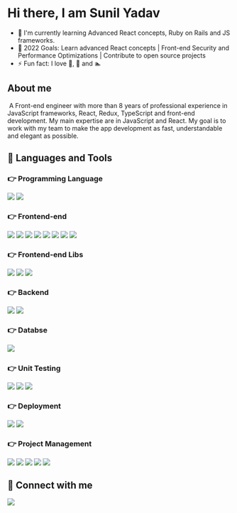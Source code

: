 # Hi there, I am Sunil Yadav
- 🌱 I'm currently learning Advanced React concepts, Ruby on Rails and JS frameworks.
- 🥅 2022 Goals: Learn advanced React concepts | Front-end Security and Performance Optimizations | Contribute to open source projects
- ⚡ Fun fact: I love 🏏, 🚴 and 🏊
​
​
## About me
​
A Front-end engineer with more than 8 years of professional experience in JavaScript frameworks, React, Redux, TypeScript and front-end development. My main expertise are in JavaScript and React. My goal is to work with my team to make the app development as fast, understandable and elegant as possible.
​
​
## 🚀  Languages and Tools
### 👉 Programming Language
![](https://camo.githubusercontent.com/aeddc848275a1ffce386dc81c04541654ca07b2c43bbb8ad251085c962672aea/68747470733a2f2f696d672e736869656c64732e696f2f62616467652f6a6176617363726970742d2532333332333333302e7376673f7374796c653d666f722d7468652d6261646765266c6f676f3d6a617661736372697074266c6f676f436f6c6f723d253233463744463145) ![](https://img.shields.io/badge/Ruby_on_Rails-CC0000?style=for-the-badge&logo=ruby-on-rails&logoColor=white)
​
​
### 👉 Frontend-end
![](https://camo.githubusercontent.com/49fbb99f92674cc6825349b154b65aaf4064aec465d61e8e1f9fb99da3d922a1/68747470733a2f2f696d672e736869656c64732e696f2f62616467652f68746d6c352d2532334533344632362e7376673f7374796c653d666f722d7468652d6261646765266c6f676f3d68746d6c35266c6f676f436f6c6f723d7768697465) ![](https://camo.githubusercontent.com/e6b67b27998fca3bccf4c0ee479fc8f9de09d91f389cccfbe6cb1e29c10cfbd7/68747470733a2f2f696d672e736869656c64732e696f2f62616467652f637373332d2532333135373242362e7376673f7374796c653d666f722d7468652d6261646765266c6f676f3d63737333266c6f676f436f6c6f723d7768697465) ![](https://camo.githubusercontent.com/aa2d67d682b7d59cb0955695b192fc1390c9da34e90aa0c63079c411d01a9c66/68747470733a2f2f696d672e736869656c64732e696f2f62616467652f534153532d686f7470696e6b2e7376673f7374796c653d666f722d7468652d6261646765266c6f676f3d53415353266c6f676f436f6c6f723d7768697465) ![](https://camo.githubusercontent.com/ab4c3c731a174a63df861f7b118d6c8a6c52040a021a552628db877bd518fe84/68747470733a2f2f696d672e736869656c64732e696f2f62616467652f72656163742d2532333230323332612e7376673f7374796c653d666f722d7468652d6261646765266c6f676f3d7265616374266c6f676f436f6c6f723d253233363144414642) ![](https://camo.githubusercontent.com/9a7c7ebbabb2096c0ad0cac6f64bc9fe93f4954a3ae3f51d6f3e076ba462aab1/68747470733a2f2f696d672e736869656c64732e696f2f62616467652f72656475782d2532333539336438382e7376673f7374796c653d666f722d7468652d6261646765266c6f676f3d7265647578266c6f676f436f6c6f723d7768697465) ![](https://camo.githubusercontent.com/863ba832f2746f607fda56c40588591dfcdbe5472e5e118a69ee3b1ea78777d4/68747470733a2f2f696d672e736869656c64732e696f2f62616467652f72656163745f726f757465722d677261792e7376673f7374796c653d666f722d7468652d6261646765266c6f676f3d72656163742d726f75746572266c6f676f436f6c6f723d253233363144414642253232) ![](https://img.shields.io/badge/Ant%20Design-1890FF?style=for-the-badge&logo=antdesign&logoColor=white) ![](https://img.shields.io/badge/AngularJS-E23237?style=for-the-badge&logo=angularjs&logoColor=white)
​
### 👉 Frontend-end Libs
![](https://camo.githubusercontent.com/8a3494f2b11e355f913436f31b6109c5b8fa1731bb1f6c6fb3fd17485652ec84/68747470733a2f2f696d672e736869656c64732e696f2f62616467652f7374796c65645f636f6d706f6e656e74732d677261792e7376673f7374796c653d666f722d7468652d6261646765266c6f676f3d7374796c65642d636f6d706f6e656e7473266c6f676f436f6c6f723d253233363144414642253232) ![](https://camo.githubusercontent.com/bec525c31a13d44a2de453b65cf23e6770e94a516f21afae2eaf2d2bedffefcf/68747470733a2f2f696d672e736869656c64732e696f2f62616467652f686967686368617274732d2532333430346435392e7376673f7374796c653d666f722d7468652d6261646765) ![](https://img.shields.io/badge/Bootstrap-563D7C?style=for-the-badge&logo=bootstrap&logoColor=white)
​
### 👉 Backend
![](https://img.shields.io/badge/Node.js-339933?style=for-the-badge&logo=nodedotjs&logoColor=white) ![](https://img.shields.io/badge/Express.js-000000?style=for-the-badge&logo=express&logoColor=white)
​
### 👉 Databse
![](https://img.shields.io/badge/MongoDB-4EA94B?style=for-the-badge&logo=mongodb&logoColor=white)
​
### 👉 Unit Testing
![](https://img.shields.io/badge/Jasmine-8A4182?style=for-the-badge&logo=Jasmine&logoColor=white) ![](https://img.shields.io/badge/Jest-C21325?style=for-the-badge&logo=jest&logoColor=white) ![](https://camo.githubusercontent.com/9ac9b0ab0a7d0c37dac4dd761934405a0ee5b0538ddf21dc66ba7c58c492dbd3/68747470733a2f2f696d672e736869656c64732e696f2f62616467652f72656163745f74657374696e675f6c6962726172792d2532334533333333323f7374796c653d666f722d7468652d6261646765266c6f676f3d74657374696e672d6c696272617279266c6f676f436f6c6f723d7768697465)
​
### 👉 Deployment
![](https://img.shields.io/badge/Docker-2CA5E0?style=for-the-badge&logo=docker&logoColor=white) ![](https://img.shields.io/badge/kubernetes-326ce5.svg?&style=for-the-badge&logo=kubernetes&logoColor=white)
​
### 👉 Project Management
![](https://camo.githubusercontent.com/ec0d32e85caf4723d5182a75338c89f85a2c3679aed0c46c9ee9fd1c8dc2a316/68747470733a2f2f696d672e736869656c64732e696f2f62616467652f6769742d2532334630353033332e7376673f7374796c653d666f722d7468652d6261646765266c6f676f3d676974266c6f676f436f6c6f723d7768697465) ![](https://img.shields.io/badge/GitHub-100000?style=for-the-badge&logo=github&logoColor=white) ![](https://img.shields.io/badge/Jira-0052CC?style=for-the-badge&logo=Jira&logoColor=white) ![](https://img.shields.io/badge/Slack-4A154B?style=for-the-badge&logo=slack&logoColor=white) ![](https://img.shields.io/badge/Zoom-2D8CFF?style=for-the-badge&logo=zoom&logoColor=white)
​
​
​
## 🤝 Connect with me
[![](https://img.shields.io/badge/LinkedIn-0077B5?style=for-the-badge&logo=linkedin&logoColor=white)](https://www.linkedin.com/in/sunil-yadav13/)



